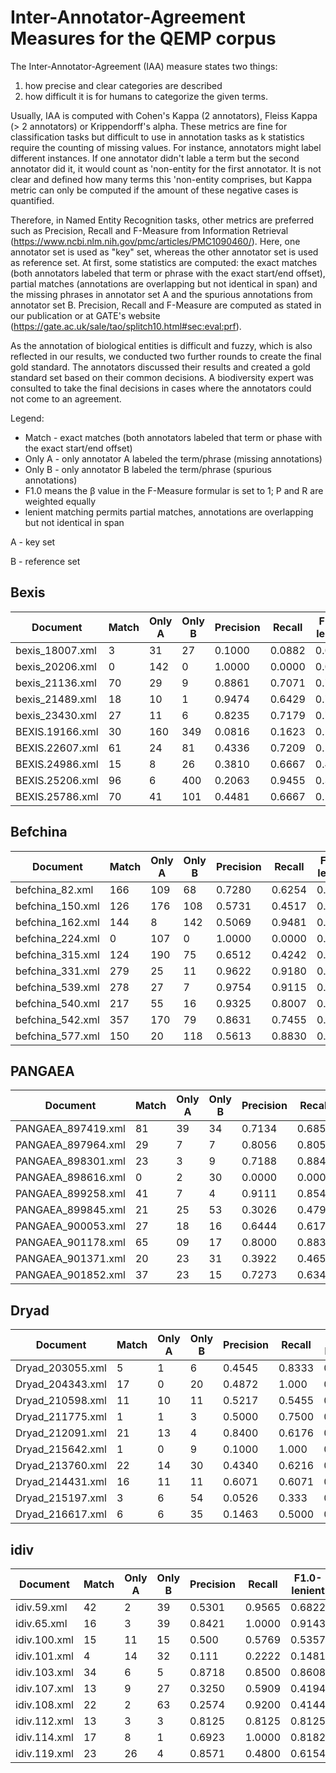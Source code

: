 # Inter-Annotator-Agreement Measures for the QEMP corpus

The Inter-Annotator-Agreement (IAA) measure states two things: 

1.  how precise and clear categories are described 
2.  how difficult it is for humans to categorize the given terms. 

Usually, IAA is computed with Cohen's Kappa (2 annotators), Fleiss Kappa (> 2 annotators) or Krippendorff's alpha.
These metrics are fine for classification tasks but difficult to use in annotation tasks as k statistics require the counting of missing values. For instance, annotators might label different instances. 
If one annotator didn't lable a term but the second annotator did it, it would count as 'non-entity for the first annotator. 
It is not clear and defined how many terms this 'non-entity comprises, but Kappa metric can only be computed if the amount of these negative cases is quantified.

Therefore, in Named Entity Recognition tasks, other metrics are preferred such as Precision, Recall and F-Measure from Information Retrieval (https://www.ncbi.nlm.nih.gov/pmc/articles/PMC1090460/).
Here, one annotator set is used as "key" set, whereas the other annotator set is used as reference set. 
At first, some statistics are computed: the exact matches (both annotators labeled that term or phrase with the exact start/end offset), partial matches (annotations are overlapping but not identical in span) and
the missing phrases in annotator set A and the spurious annotations from annotator set B. Precision, Recall and F-Measure are computed as stated in our publication or at GATE's website (https://gate.ac.uk/sale/tao/splitch10.html#sec:eval:prf).

As the annotation of biological entities is difficult and fuzzy, which is also reflected in our results, we conducted two further rounds to create the final gold standard. 
The annotators discussed their results and created a gold standard set based on their common decisions. 
A biodiversity expert was consulted to take the final decisions in cases where the annotators could not come to an agreement.


Legend:
* Match - exact matches (both annotators labeled that term or phase with the exact start/end offset)
* Only A - only annotator A labeled the term/phrase (missing annotations)
* Only B - only annotator B labeled the term/phrase (spurious annotations)
* F1.0 means the β value in the F-Measure formular is set to 1; P and R  are weighted equally 
* lenient matching permits partial matches, annotations are overlapping but not identical in span

A - key set

B - reference set

## Bexis


| Document | Match |  Only A | Only B | Precision | Recall | F1.0-lenient | 
| ------ | ------ | ------ | ------ | ------ | ------ | ------ |
| bexis_18007.xml | 3	| 31 |27 |	0.1000 | 0.0882 | 0.0938 |
| bexis_20206.xml	| 0	| 142 | 0	| 1.0000 | 0.0000 | 0.0000 |
| bexis_21136.xml	| 70| 29 |	9	| 0.8861 | 0.7071 | 0.7865 |
| bexis_21489.xml	| 18| 10 |	1	| 0.9474 | 0.6429 | 0.7660 |
| bexis_23430.xml	| 27| 11 |	6	| 0.8235 | 0.7179 | 0.7671 |
| BEXIS.19166.xml | 30	| 160 |349 | 0.0816 | 0.1623 | 0.1086 |
| BEXIS.22607.xml | 61	| 24 | 81 | 0.4336 | 0.7209	| 0.5415 |
| BEXIS.24986.xml | 15	| 8	| 26 |   0.3810 | 0.6667	| 0.4848 |
| BEXIS.25206.xml | 96	| 6	| 400 | 0.2063 | 0.9455	| 0.3388 |
| BEXIS.25786.xml | 70	| 41 |101 |  0.4481 | 0.6667 | 0.5359 |

## Befchina

| Document | Match |  Only A | Only B | Precision | Recall | F1.0-lenient | 
| ------ | ------ | ------ | ------ | ------ | ------ | ------ |
| befchina_82.xml | 166	| 109 |68 | 0.7280 | 0.6254 | 0.6728 |
| befchina_150.xml | 126	| 176 |108 |	0.5731 | 0.4517 | 0.5052 |
| befchina_162.xml	| 144	| 8 | 142	| 0.5069 | 0.9481 | 0.6606 |
| befchina_224.xml	| 0	| 107 | 0	| 1.0000 | 0.0000 | 0.0000 |
| befchina_315.xml	| 124	| 190 | 75	| 0.6512 | 0.4242 | 0.5138 |
| befchina_331.xml	| 279| 25 |	11	|0.9622 | 0.9180 | 0.9396 |
| befchina_539.xml	| 278| 27 |	7	| 0.9754 | 0.9115 | 0.9424 |
| befchina_540.xml	|217| 55 |	16	| 0.9325 | 0.8007 | 0.8616 |
| befchina_542.xml	|357| 170 |	79	| 0.8631 | 0.7455 | 0.8000 |
| befchina_577.xml	| 150| 20 |118	| 0.5613 | 0.8830 | 0.6864 |


## PANGAEA

| Document | Match |  Only A | Only B | Precision | Recall | F1.0-lenient | 
| ------ | ------ | ------ | ------ | ------ | ------ | ------ |
|PANGAEA_897419.xml | 81	| 39 |34 | 0.7134 | 0.6855 | 0.6996 |
|PANGAEA_897964.xml | 29	| 7 |7 | 0.8056 | 0.8056 | 0.8056 |
|PANGAEA_898301.xml | 23	| 3 |9 | 0.7188 | 0.8846 | 0.7931 |
|PANGAEA_898616.xml | 0	| 2 |30 | 0.0000 | 0.0000 | 0.0000 |
|PANGAEA_899258.xml | 41 | 7 |4 | 0.9111 | 0.8542 | 0.8817 |
|PANGAEA_899845.xml | 21 | 25 |53 | 0.3026 | 0.4792 | 0.3710 |
|PANGAEA_900053.xml | 27 | 18 |16 | 0.6444 | 0.6170 | 0.6304 |
|PANGAEA_901178.xml | 65 | 09 |17 | 0.8000 | 0.8831 | 0.8395 |
|PANGAEA_901371.xml | 20 | 23 |31 | 0.3922 | 0.4651 | 0.4255 |
|PANGAEA_901852.xml | 37 | 23 |15 |0.7273 | 0.6349 | 0.6780 |

## Dryad

| Document | Match |  Only A | Only B | Precision | Recall | F1.0-lenient | 
| ------ | ------ | ------ | ------ | ------ | ------ | ------ |
|Dryad_203055.xml | 5	| 1 |6 | 0.4545 | 0.8333 | 0.5882 |
|Dryad_204343.xml | 17	| 0 |20 | 0.4872 | 1.000 | 0.6552 |
|Dryad_210598.xml | 11	| 10 |11 | 0.5217 | 0.5455 | 0.5333 |
|Dryad_211775.xml | 1	| 1 |3 | 0.5000 | 0.7500 | 0.600 |
|Dryad_212091.xml | 21	| 13 |4 | 0.8400 | 0.6176 | 0.7119 |
|Dryad_215642.xml | 1	| 0 |9 | 0.1000 | 1.000 | 0.1818 |
|Dryad_213760.xml | 22	| 14 |30 | 0.4340 | 0.6216 | 0.5111 |
|Dryad_214431.xml | 16	| 11 |11 | 0.6071 | 0.6071 | 0.6071 |
|Dryad_215197.xml | 3	| 6 |54 | 0.0526 | 0.333 | 0.0909 |
|Dryad_216617.xml | 6	| 6 |35 | 0.1463 | 0.5000 | 0.2264 |

## idiv

| Document | Match |  Only A | Only B | Precision | Recall | F1.0-lenient | 
| ------ | ------ | ------ | ------ | ------ | ------ | ------ |
|idiv.59.xml | 42	| 2 |39 | 0.5301 | 0.9565 | 0.6822 |
|idiv.65.xml | 16	| 3 |39 | 0.8421 | 1.0000 | 0.9143 |
|idiv.100.xml | 15	| 11 |15 | 0.500 | 0.5769 | 0.5357 |
|idiv.101.xml | 4	| 14 |32 | 0.111 | 0.2222 | 0.1481 |
|idiv.103.xml | 34	| 6 | 5 | 0.8718 | 0.8500 | 0.8608 |
|idiv.107.xml | 13	| 9 |27 | 0.3250 | 0.5909 | 0.4194 |
|idiv.108.xml | 22	| 2 |63 | 0.2574 | 0.9200 | 0.4144 |
|idiv.112.xml | 13	| 3 | 3 | 0.8125 | 0.8125 | 0.8125 |
|idiv.114.xml | 17	| 8 | 1 | 0.6923 | 1.0000 | 0.8182 |
|idiv.119.xml | 23	| 26 | 4 | 0.8571 | 0.4800 | 0.6154 |



